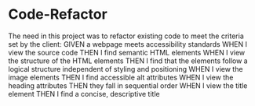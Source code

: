 # Code-Refactor

The need in this project was to refactor existing code to meet the criteria set by the client:
  GIVEN a webpage meets accessibility standards
  WHEN I view the source code
  THEN I find semantic HTML elements
  WHEN I view the structure of the HTML elements
  THEN I find that the elements follow a logical structure independent of styling and positioning
  WHEN I view the image elements
  THEN I find accessible alt attributes
  WHEN I view the heading attributes
  THEN they fall in sequential order
  WHEN I view the title element
  THEN I find a concise, descriptive title
  
  

